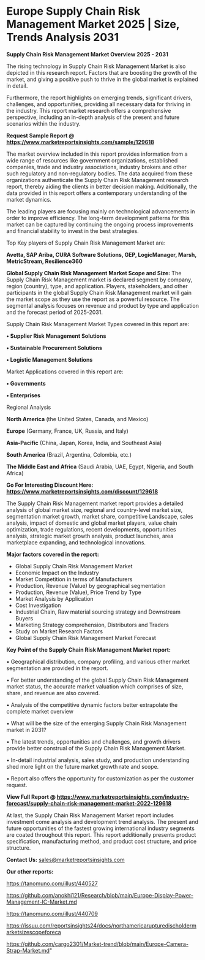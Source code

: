  # Europe Supply Chain Risk Management Market 2025 | Size, Trends Analysis 2031

<Strong> Supply Chain Risk Management Market Overview 2025 - 2031</strong>

The rising technology in Supply Chain Risk Management Market is also depicted in this research report. Factors that are boosting the growth of the market, and giving a positive push to thrive in the global market is explained in detail.

Furthermore, the report highlights on emerging trends, significant drivers, challenges, and opportunities, providing all necessary data for thriving in the industry. This report market research offers a comprehensive perspective, including an in-depth analysis of the present and future scenarios within the industry.

<strong>Request Sample Report @ <a href=https://www.marketreportsinsights.com/sample/129618>https://www.marketreportsinsights.com/sample/129618</a></strong>

The market overview included in this report provides information from a wide range of resources like government organizations, established companies, trade and industry associations, industry brokers and other such regulatory and non-regulatory bodies. The data acquired from these organizations authenticate the Supply Chain Risk Management research report, thereby aiding the clients in better decision making. Additionally, the data provided in this report offers a contemporary understanding of the market dynamics.

The leading players are focusing mainly on technological advancements in order to improve efficiency. The long-term development patterns for this market can be captured by continuing the ongoing process improvements and financial stability to invest in the best strategies.

Top Key players of Supply Chain Risk Management Market are:

<strong>Avetta, SAP Ariba, CURA Software Solutions, GEP, LogicManager, Marsh, MetricStream, Resilience360</strong>

<strong><b>Global Supply Chain Risk Management Market Scope and Size:</b></strong>
The Supply Chain Risk Management market is declared segment by company, region (country), type, and application. Players, stakeholders, and other participants in the global Supply Chain Risk Management market will gain the market scope as they use the report as a powerful resource. The segmental analysis focuses on revenue and product by type and application and the forecast period of 2025-2031.

Supply Chain Risk Management Market Types covered in this report are:

<strong>• Supplier Risk Management Solutions

• Sustainable Procurement Solutions

• Logistic Management Solutions</strong>

Market Applications covered in this report are:

<strong>• Governments

• Enterprises</strong> 

Regional Analysis

<strong>North America</strong> (the United States, Canada, and Mexico)

<strong>Europe</strong> (Germany, France, UK, Russia, and Italy)

<strong>Asia-Pacific</strong> (China, Japan, Korea, India, and Southeast Asia)

<strong>South America</strong> (Brazil, Argentina, Colombia, etc.)

<strong>The Middle East and Africa</strong> (Saudi Arabia, UAE, Egypt, Nigeria, and South Africa)

<strong>Go For Interesting Discount Here: <a href=https://www.marketreportsinsights.com/discount/129618>https://www.marketreportsinsights.com/discount/129618</a></strong>

The Supply Chain Risk Management market report provides a detailed analysis of global market size, regional and country-level market size, segmentation market growth, market share, competitive Landscape, sales analysis, impact of domestic and global market players, value chain optimization, trade regulations, recent developments, opportunities analysis, strategic market growth analysis, product launches, area marketplace expanding, and technological innovations.

<strong><b>Major factors covered in the report:</b></strong>
<ul>
  <li>Global Supply Chain Risk Management Market </li>
  <li>Economic Impact on the Industry</li>
  <li>Market Competition in terms of Manufacturers</li>
  <li>Production, Revenue (Value) by geographical segmentation</li>
  <li>Production, Revenue (Value), Price Trend by Type</li>
  <li>Market Analysis by Application</li>
  <li>Cost Investigation</li>
  <li>Industrial Chain, Raw material sourcing strategy and Downstream Buyers</li>
  <li>Marketing Strategy comprehension, Distributors and Traders</li>
  <li>Study on Market Research Factors</li>
  <li>Global Supply Chain Risk Management Market Forecast</li>
</ul>

<strong><b>Key Point of the Supply Chain Risk Management Market report:</b></strong>

• Geographical distribution, company profiling, and various other market segmentation are provided in the report.

• For better understanding of the global Supply Chain Risk Management market status, the accurate market valuation which comprises of size, share, and revenue are also covered.

• Analysis of the competitive dynamic factors better extrapolate the complete market overview

• What will be the size of the emerging Supply Chain Risk Management market in 2031?

• The latest trends, opportunities and challenges, and growth drivers provide better construal of the Supply Chain Risk Management Market.

• In-detail industrial analysis, sales study, and production understanding shed more light on the future market growth rate and scope.

• Report also offers the opportunity for customization as per the customer request.

<strong><b>View Full Report @ <a href=https://www.marketreportsinsights.com/industry-forecast/supply-chain-risk-management-market-2022-129618>https://www.marketreportsinsights.com/industry-forecast/supply-chain-risk-management-market-2022-129618</a></b></strong>


At last, the Supply Chain Risk Management Market report includes investment come analysis and development trend analysis. The present and future opportunities of the fastest growing international industry segments are coated throughout this report. This report additionally presents product specification, manufacturing method, and product cost structure, and price structure.

<strong>Contact Us:</strong>
sales@marketreportsinsights.com

<strong>Our other reports:</strong>

<a href=https://tanomuno.com/illust/440527>https://tanomuno.com/illust/440527</a>

<a href=https://github.com/anokhi121/Research/blob/main/Europe-Display-Power-Management-IC-Market.md>https://github.com/anokhi121/Research/blob/main/Europe-Display-Power-Management-IC-Market.md</a>

<a href=https://tanomuno.com/illust/440709>https://tanomuno.com/illust/440709</a>

<a href=https://issuu.com/reportsinsights24/docs/northamericarupturedischoldermarketsizescopeforeca>https://issuu.com/reportsinsights24/docs/northamericarupturedischoldermarketsizescopeforeca</a>

<a href=https://github.com/cargo2301/Market-trend/blob/main/Europe-Camera-Strap-Market.md>https://github.com/cargo2301/Market-trend/blob/main/Europe-Camera-Strap-Market.md</a>"
